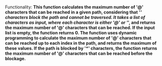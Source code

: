 Functionality: **This function calculates the maximum number of '@' characters that can be reached in a given path, considering that '*' characters block the path and cannot be traversed. It takes a list of characters as input, where each character is either '@' or '*', and returns the maximum number of '@' characters that can be reached. If the input list is empty, the function returns 0. The function uses dynamic programming to calculate the maximum number of '@' characters that can be reached up to each index in the path, and returns the maximum of these values. If the path is blocked by '*' characters, the function returns the maximum number of '@' characters that can be reached before the blockage.**